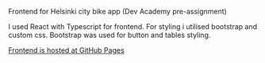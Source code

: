 Frontend for Helsinki city bike app (Dev Academy pre-assignment)

I used React with Typescript for frontend. For styling i utilised bootstrap and custom css. Bootstrap was used for button and tables styling.

[Frontend is hosted at GitHub Pages](https://tonikv.github.io/citybike-ui/)
